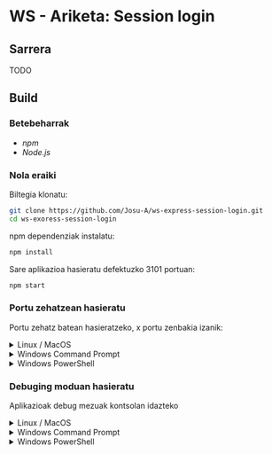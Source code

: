 # WS - Ariketa: Session login

## Sarrera

TODO

## Build

### Betebeharrak

* *npm*
* *Node.js*

### Nola eraiki

Biltegia klonatu:

```bash
git clone https://github.com/Josu-A/ws-express-session-login.git
cd ws-exoress-session-login
```

npm dependenziak instalatu:

```bash
npm install
```

Sare aplikazioa hasieratu defektuzko 3101 portuan:

```bash
npm start
```

### Portu zehatzean hasieratu

Portu zehatz batean hasieratzeko, x portu zenbakia izanik:

<details><summary>Linux / MacOS</summary>

```bash
PORT=x npm start
```

</details>

<details><summary>Windows Command Prompt</summary>

```cmd
set PORT=x & npm start
```

</details>

<details><summary>Windows PowerShell</summary>

```ps
$env:PORT='x'; npm start
```

</details>

### Debuging moduan hasieratu

Aplikazioak debug mezuak kontsolan idazteko

<details><summary>Linux / MacOS</summary>

```bash
DEBUG=session-login:* npm start
```

</details>

<details><summary>Windows Command Prompt</summary>

```cmd
set DEBUG=session-login:* & npm start
```

</details>

<details><summary>Windows PowerShell</summary>

```ps
$env:DEBUG='session-login:*'; npm start
```

</details>
